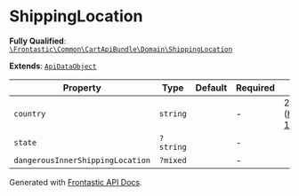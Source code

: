 #  ShippingLocation

**Fully Qualified**: [`\Frontastic\Common\CartApiBundle\Domain\ShippingLocation`](../../../../src/php/CartApiBundle/Domain/ShippingLocation.php)

**Extends**: [`ApiDataObject`](../../CoreBundle/Domain/ApiDataObject.md)

Property|Type|Default|Required|Description
--------|----|-------|--------|-----------
`country` | `string` |  | - | 2 letter ISO code (https://en.wikipedia.org/wiki/ISO_3166-1_alpha-2)
`state` | `?string` |  | - | 
`dangerousInnerShippingLocation` | `?mixed` |  | - | 

Generated with [Frontastic API Docs](https://github.com/FrontasticGmbH/apidocs).
